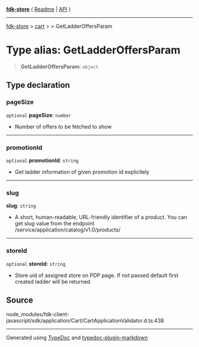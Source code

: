 [**fdk-store**](../../../README.md) ( [Readme](../../../README.md) \| [API](../../../API.md) )

---

[fdk-store](../../../API.md) > [cart](../../README.md) > [<internal>](../README.md) > GetLadderOffersParam

# Type alias: GetLadderOffersParam

> **GetLadderOffersParam**: `object`

## Type declaration

### pageSize

`optional` **pageSize**: `number`

- Number of offers to be fetched to show

---

### promotionId

`optional` **promotionId**: `string`

- Get ladder information of given promotion
  id explicitely

---

### slug

**slug**: `string`

- A short, human-readable, URL-friendly identifier of
  a product. You can get slug value from the endpoint
  /service/application/catalog/v1.0/products/

---

### storeId

`optional` **storeId**: `string`

- Store uid of assigned store on PDP page. If
  not passed default first created ladder will be returned

## Source

node_modules/fdk-client-javascript/sdk/application/Cart/CartApplicationValidator.d.ts:438

---

Generated using [TypeDoc](https://typedoc.org/) and [typedoc-plugin-markdown](https://www.npmjs.com/package/typedoc-plugin-markdown)
